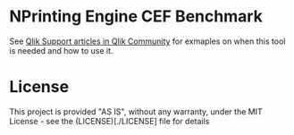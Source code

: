 # NPrinting Engine CEF Benchmark 

See [Qlik Support articles in Qlik Community](https://community.qlik.com/t5/Search-the-Community/bd-p/qlikSearchUnify?searchString=CEF+benchmark
) for exmaples on when this tool is needed and how to use it.  

# License

This project is provided "AS IS", without any warranty, under the MIT License - see the (LICENSE)[./LICENSE] file for details
